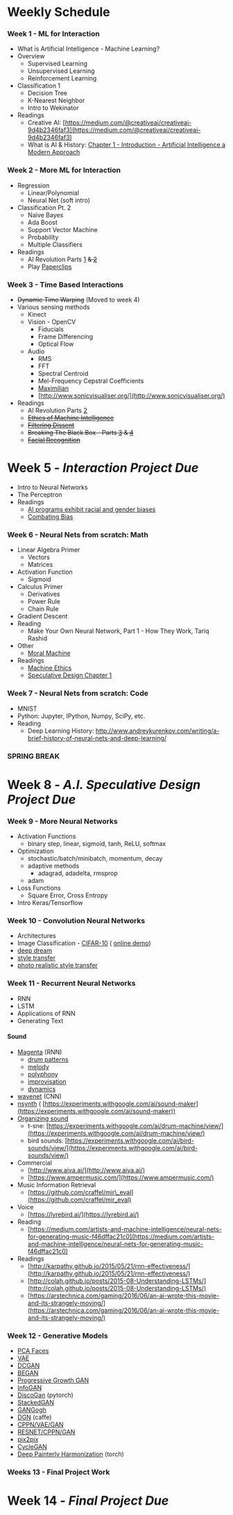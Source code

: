# Weekly Schedule

### Week 1 - ML for Interaction

- What is Artificial Intelligence - Machine Learning?
- Overview
  - Supervised Learning
  - Unsupervised Learning
  - Reinforcement Learning
- Classification 1
  - Decision Tree
  - K-Nearest Neighbor
  - Intro to Wekinator
- Readings
  - Creative AI:  [https://medium.com/@creativeai/creativeai-9d4b2346faf3](https://medium.com/@creativeai/creativeai-9d4b2346faf3)
  - What is AI &amp; History: [Chapter 1 - Introduction - Artificial Intelligence a Modern Approach](http://web.cecs.pdx.edu/~mperkows/CLASS_479/2017_ZZ_00/02__GOOD_Russel=Norvig=Artificial%20Intelligence%20A%20Modern%20Approach%20(3rd%20Edition).pdf)

### Week 2 - More ML for Interaction

- Regression
  - Linear/Polynomial
  - Neural Net (soft intro)
- Classification Pt. 2
  - Naive Bayes
  - Ada Boost
  - Support Vector Machine
  - Probability
  - Multiple Classifiers
- Readings
  - AI Revolution Parts [1](https://waitbutwhy.com/2015/01/artificial-intelligence-revolution-1.html) ~~&amp; [2](https://waitbutwhy.com/2015/01/artificial-intelligence-revolution-2.html)~~
  - Play [Paperclips](http://www.decisionproblem.com/paperclips/)

### Week 3 - Time Based Interactions

- ~~Dynamic Time Warping~~ (Moved to week 4)
- Various sensing methods
  - Kinect
  - Vision - OpenCV
    - Fiducials
    - Frame Differencing
    - Optical Flow
  - Audio
    - RMS
    - FFT
    - Spectral Centroid
    - Mel-Frequency Cepstral Coefficients
    - [Maximilian](http://maximilian.strangeloop.co.uk/)
    - [http://www.sonicvisualiser.org/](http://www.sonicvisualiser.org/)
- Readings
  - AI Revolution Parts [2](https://waitbutwhy.com/2015/01/artificial-intelligence-revolution-2.html)
  - ~~[Ethics of Machine Intelligence](http://us8.campaign-archive1.com/?u=bdb368b9a389b010c19dbcd54&amp;id=f2e0882b79)~~
  - ~~[Filtering Dissent](https://newleftreview.org/II/99/rodrigo-ochigame-james-holston-filtering-dissent)~~
  - ~~Breaking The Black Box - Parts [3](https://www.propublica.org/article/breaking-the-black-box-when-machines-learn-by-experimenting-on-us) &amp; [4](https://www.propublica.org/article/breaking-the-black-box-how-machines-learn-to-be-racist?word=Trump)~~
  - ~~[Facial Recognition](https://www.eff.org/deeplinks/2016/10/memo-doj-facial-recognitions-threat-privacy-worse-anyone-thought)~~

# Week 5 - _Interaction Project Due_

- Intro to Neural Networks
- The Perceptron
- Readings
  * [AI programs exhibit racial and gender biases](https://www.theguardian.com/technology/2017/apr/13/ai-programs-exhibit-racist-and-sexist-biases-research-reveals)
  * [Combating Bias](https://www.bloomberg.com/news/articles/2017-12-04/researchers-combat-gender-and-racial-bias-in-artificial-intelligence)

### Week 6 - Neural Nets from scratch: Math

- Linear Algebra Primer
  - Vectors
  - Matrices
- Activation Function
  - Sigmoid
- Calculus Primer
  - Derivatives
  - Power Rule
  - Chain Rule
- Gradient Descent
- Reading
  - Make Your Own Neural Network, Part 1 - How They Work, Tariq Rashid
- Other
  - [Moral Machine](http://moralmachine.mit.edu/)
- Readings
  - [Machine Ethics](http://www.nature.com/news/machine-ethics-the-robot-s-dilemma-1.17881)
  - [Speculative Design Chapter 1](http://readings.design/PDF/speculative-everything.pdf)

### Week 7  - Neural Nets from scratch: Code

- MNIST
- Python: Jupyter, IPython, Numpy, SciPy, etc.
- Reading
  - Deep Learning History: http://www.andreykurenkov.com/writing/a-brief-history-of-neural-nets-and-deep-learning/

### SPRING BREAK

# Week 8 - _A.I. Speculative Design Project Due_


### Week 9 - More Neural Networks

- Activation Functions
	* binary step, linear, sigmoid, tanh, ReLU, softmax
- Optimization
	* stochastic/batch/minibatch, momentum, decay
	* adaptive methods
    	* adagrad, adadelta, rmsprop
	* adam
- Loss Functions
	* Square Error, Cross Entropy
- Intro Keras/Tensorflow 

### Week 10 - Convolution Neural Networks


- Architectures 
- Image Classification - [CIFAR-10](https://github.com/fchollet/keras/blob/master/examples/cifar10_cnn.py) ( [online demo](http://ml4a.github.io/demos/confusion_cifar/))
- [deep dream](https://github.com/tensorflow/tensorflow/tree/master/tensorflow/examples/tutorials/deepdream)
- [style transfer](https://github.com/cysmith/neural-style-tf)
- [photo realistic style transfer](https://github.com/LouieYang/deep-photo-styletransfer-tf)

### Week 11 - Recurrent Neural Networks

- RNN
- LSTM
- Applications of RNN
- Generating Text
#### Sound
- [Magenta](https://magenta.tensorflow.org/) (RNN)
  - [drum patterns](https://github.com/tensorflow/magenta/tree/master/magenta/models/drums_rnn)
  - [melody](https://github.com/tensorflow/magenta/tree/master/magenta/models/melody_rnn)
  - [polyphony](https://github.com/tensorflow/magenta/tree/master/magenta/models/polyphony_rnn)
  - [improvisation](https://github.com/tensorflow/magenta/tree/master/magenta/models/improv_rnn)
  - [dynamics](https://github.com/tensorflow/magenta/tree/master/magenta/models/performance_rnn)
- [wavenet](https://github.com/ibab/tensorflow-wavenet) (CNN)
- [nsynth](https://github.com/tensorflow/magenta/tree/master/magenta/models/nsynth) ( [https://experiments.withgoogle.com/ai/sound-maker](https://experiments.withgoogle.com/ai/sound-maker))
- [Organizing sound](https://github.com/kylemcdonald/AudioNotebooks)
  - t-sne:  [https://experiments.withgoogle.com/ai/drum-machine/view/](https://experiments.withgoogle.com/ai/drum-machine/view/)
  - bird sounds:  [https://experiments.withgoogle.com/ai/bird-sounds/view/](https://experiments.withgoogle.com/ai/bird-sounds/view/)
- Commercial
  - [http://www.aiva.ai/](http://www.aiva.ai/)
  - [https://www.ampermusic.com/](https://www.ampermusic.com/)
- Music Information Retrieval
  - [https://github.com/craffel/mir\_eval](https://github.com/craffel/mir_eval)
- Voice
  - [https://lyrebird.ai/](https://lyrebird.ai/)
- Reading
  - [https://medium.com/artists-and-machine-intelligence/neural-nets-for-generating-music-f46dffac21c0](https://medium.com/artists-and-machine-intelligence/neural-nets-for-generating-music-f46dffac21c0)
- Readings
  - [http://karpathy.github.io/2015/05/21/rnn-effectiveness/](http://karpathy.github.io/2015/05/21/rnn-effectiveness/)
  - [http://colah.github.io/posts/2015-08-Understanding-LSTMs/](http://colah.github.io/posts/2015-08-Understanding-LSTMs/)
  - [https://arstechnica.com/gaming/2016/06/an-ai-wrote-this-movie-and-its-strangely-moving/](https://arstechnica.com/gaming/2016/06/an-ai-wrote-this-movie-and-its-strangely-moving/)

### Week 12 - Generative Models


* [PCA Faces](https://github.com/ml4a/ml4a-guides/blob/master/notebooks/eigenfaces.ipynb)
* [VAE](https://github.com/jmetzen/jmetzen.github.com/blob/source/content/notebooks/vae.ipynb)
* [DCGAN](https://github.com/carpedm20/DCGAN-tensorflow)
* [BEGAN](https://github.com/carpedm20/BEGAN-tensorflow)
* [Progressive Growth GAN](https://github.com/tkarras/progressive_growing_of_gans)
* [InfoGAN](https://github.com/JonathanRaiman/tensorflow-infogan)
* [DiscoGan](https://github.com/carpedm20/DiscoGAN-pytorch) (pytorch)
* [StackedGAN](https://github.com/hanzhanggit/StackGAN)
* [GANGogh](https://github.com/rkjones4/GANGogh)
* [DGN](https://github.com/Evolving-AI-Lab/synthesizing) (caffe)
* [CPPN/VAE/GAN](https://github.com/hardmaru/cppn-gan-vae-tensorflow) 
* [RESNET/CPPN/GAN](https://github.com/hardmaru/resnet-cppn-gan-tensorflow)
* [pix2pix](https://github.com/memo/pix2pix-tensorflow)
* [CycleGAN](https://github.com/xhujoy/CycleGAN-tensorflow)
* [Deep Painterly Harmonization](https://github.com/luanfujun/deep-painterly-harmonization) (torch)  


### Weeks 13 - Final Project Work

# Week 14 - _Final Project Due_
